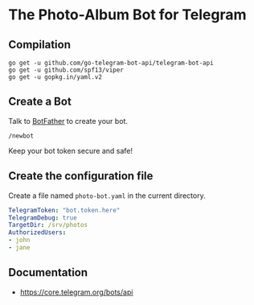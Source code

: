 # The Photo-Album Bot for Telegram

## Compilation

```
go get -u github.com/go-telegram-bot-api/telegram-bot-api
go get -u github.com/spf13/viper
go get -u gopkg.in/yaml.v2
```

## Create a Bot

Talk to [BotFather](https://core.telegram.org/bots#6-botfather) to create your bot.

```
/newbot
```

Keep your bot token secure and safe!

## Create the configuration file

Create a file named `photo-bot.yaml` in the current directory.

```yaml
TelegramToken: "bot.token.here"
TelegramDebug: true
TargetDir: /srv/photos
AuthorizedUsers:
- john
- jane
```

## Documentation

- https://core.telegram.org/bots/api
